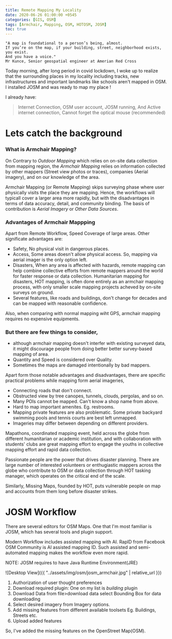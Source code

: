 ```yaml
---
title: Remote Mapping My Locality
date: 2020-06-26 01:00:00 +0545
categories: [GIS, OSM]
tags: [Armchair, Mapping, OSM, HOTOSM, JOSM]
toc: true
---
```


```
"A map is foundational to a person’s being, almost.
If you’re on the map, if your building, street, neighborhood exists, you exist.
And you have a voice."
Mr Kunce, Senior geospatial engineer at Amerian Red Cross
```

Today morning, after long period in covid lockdown, I woke up to realize that the surrounding places in my locality including tracks, new infrastructures and important landmarks like schools aren't mapped in OSM. I installed JOSM and was ready to map my place !

I already have:

>  Internet Connection,
>  OSM user account,
>  JOSM running,
>  And Active internet connection,
>  Cannot forget the optical mouse (recommended)
# Lets catch the background

### What is Armchair Mapping?

On Contrary to *Outdoor Mapping* which relies on on-site data collection from mapping region, the *Armchair Mapping* relies on information collected by other mappers (Street view photos or traces), companies (Aerial imagery), and on our knowledge of the area.

Armchair Mapping (or Remote Mapping) skips surveying phase where user physically visits the place they are mapping. Hence, the workflows will typicall cover a larger area more rapidly, but with the disadvantages in terms of data accuracy, detail, and community binding. The basis of contribution is *Aerial Imagery* or *Other Data Sources*.

### Advantages of Armchair Mappping

Apart from Remote Workflow, Speed Coverage of large areas. Other significate advantages are:

- Safety, No physical visit in dangerous places.
- Access, Some areas doesn't allow physical access. So, mapping via aerial imager is the only option left.
- Disasters, When any area is affected with hazards, remote mapping can help combine collective efforts from remote mappers around the world for faster response or data collection. Humanitarian mapping for disasters, HOT mapping, is often done entirely as an armchair mapping process, with only smaller scale mapping projects acheved by on-site surveys on ground.
- Several features, like roads and buildings, don't change for decades and can be mapped with reasonable confidence.

Also, when comparing with normal mapping wiht GPS, armchair mapping requires no expensive equipments.



### But there are few things to consider,
- although armchair mapping doesn't interfer with existing surveyed data, it might discourage people from doing better better survey-based mapping of area.
- Quantity and Speed is considered over Quality.
- Sometimes the maps are damaged intentionally by bad mappers.


Apart form those notable advantages and disadvantages, there are specific practical problems while mapping form aerial imageries,
- Connecting roads that don't connect.
- Obstructed view by tree canopes, tunnels, clouds, pergolas, and so on.
- Many POIs cannot be mapped. Can't know a shop name from above.
- Hard to map important amenites. Eg. restrooms.
- Mapping private features are also problematic. Some private backyard swimming pools and tennis courts are best left unmapped.
- Imageries may differ between depending on different providers.


Mapathons, coordinated mapping event, held across the globe from different humanitarian or academic institution, and with collaboration with students' clubs are great mapping effort to engage the youths in collective mapping effort and rapid data collection.

Passionate people are the power that drives disaster planning. There are large number of interested volunteers or enthugiastic mappers across the globe who contribute to OSM or data collection through HOT tasking manager, which operates on the critical end of the scale.

Similarly, Missing Maps, founded by HOT, puts vulnerable people on map and accounts from them long before disaster strikes.

# JOSM Workflow
There are several editors for OSM Maps. One that I'm most familiar is JOSM, which has several tools and plugin support.

Modern Workflow includes assisted mapping with AI. RapID from Facebook OSM Community is AI assisted mapping ID. Such assisted  and semi-automated mapping makes the workflow even more rapid.

NOTE: JOSM requires to have Java Runtime Environment(JRE)

![Desktop View]({{ "../assets/img/osm/josm_armchair.jpg" | relative_url }})

1. Authorization of user thought preferences
2. Download required plugin: One on my list is *building* plugin
3. Download Data from file>download data select Bounding Box for data downloading
4. Select desired imagery from Imagery options.
5. Add missing features from different available toolsets Eg. Buildings, Streets etc.
6. Upload added features

So, I've added the missing features on the OpenStreet Map(OSM).